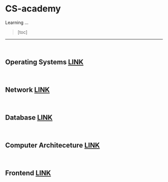 # CS-academy





Learning ...

> [toc]
>



--------

<br>

## Operating Systems [LINK](https://github.com/Dinoryong/CS-academy/blob/main/OS/README.md)



<br>

## Network [LINK](https://github.com/Dinoryong/CS-academy/tree/main/NW)



<br>

## Database [LINK](https://github.com/Dinoryong/CS-academy/tree/main/DB)



<br>

## Computer Architeceture [LINK](https://github.com/Dinoryong/CS-academy/tree/main/AT)



<br>

## Frontend [LINK](https://github.com/Dinoryong/CS-academy/blob/main/FE/README.md)